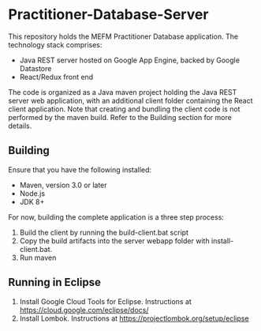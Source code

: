 # Practitioner-Database-Server
This repository holds the MEFM Practitioner Database application. The technology stack comprises:
- Java REST server hosted on Google App Engine, backed by Google Datastore
- React/Redux front end

The code is organized as a Java maven project holding the Java REST server web application, with an additional client folder containing the React client application. Note that creating and bundling the client code is not performed by the maven build. Refer to the Building section for more details.  

## Building
Ensure that you have the following installed:

- Maven, version 3.0 or later 
- Node.js
- JDK 8+

For now, building the complete application is a three step process:
1. Build the client by running the build-client.bat script 
2. Copy the build artifacts into the server webapp folder with install-client.bat. 
2. Run maven 

## Running in Eclipse
1. Install Google Cloud Tools for Eclipse. Instructions at https://cloud.google.com/eclipse/docs/
2. Install Lombok. Instructions at https://projectlombok.org/setup/eclipse

